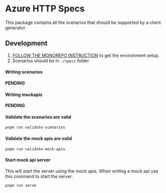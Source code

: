 # Azure HTTP Specs

This package contains all the scenarios that should be supported by a client generator.

## Development

1. [FOLLOW THE MONOREPO INSTRUCTION](@azure-tools/typespec-azure-monorepo) to get the environment setup.
2. Scenarios should be in `./specs` folder

#### Writing scenarios

**PENDING**

#### Writing mockapis

**PENDING**

#### Validate the scenarios are valid

```
pnpm run validate-scenarios
```

#### Validate the mock apis are valid

```
pnpm run validate-mock-apis
```

#### Start mock api server

This will start the server using the mock apis. When writing a mock api use this command to start the server.

```bash
pnpm run serve
```
